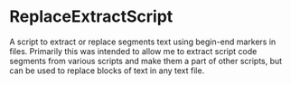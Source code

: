 # ReplaceExtractScript
A script to extract or replace segments text using begin-end markers in files. Primarily this was intended to allow me to extract script code segments from various scripts and make them a part of other scripts, but can be used to replace blocks of text in any text file.
